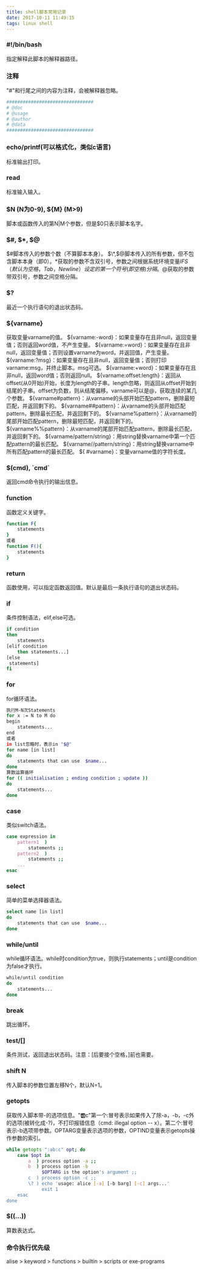 ```yaml
---
title: shell脚本常用记录
date: 2017-10-11 11:49:15
tags: linux shell
---
```

### #!/bin/bash
指定解释此脚本的解释器路径。

### 注释
"#"和行尾之间的内容为注释，会被解释器忽略。
``` bash
################################
# @doc
# @usage
# @author
# @data
################################
```

### echo/printf(可以格式化，类似c语言)
标准输出打印。

### read
标准输入输入。

### $N (N为0-9), ${M} (M>9)
脚本或函数传入的第N|M个参数，但是$0只表示脚本名字。

### $#, $\*, $@
$#脚本传入的参数个数（不算脚本本身）。
$\*,$@脚本传入的所有参数，但不包含脚本本身（即$0）。$\*获取的参数不含双引号，参数之间根据系统环境变量$IFS（默认为空格，Tab，Newline）设定的第一个符号(即空格)分隔。$@获取的参数带双引号，参数之间空格分隔。

### $?
最近一个执行语句的退出状态码。

### ${varname}
获取变量varname的值。
${varname:-word}：如果变量存在且非null，返回变量值；否则返回word值，不产生变量。
${varname:=word}：如果变量存在且非null，返回变量值；否则设置varname为word，并返回值，产生变量。
${varname:?msg}：如果变量存在且非null，返回变量值；否则打印varname:msg，并终止脚本。msg可选。
${varname:+word}：如果变量存在且非null，返回word值；否则返回null。
${varname:offset:length}：返回从offset(从0开始)开始，长度为length的子串。length忽略，则返回从offset开始到结尾的子串。offset为负数，则从结尾偏移。varname可以是@，获取连续的某几个参数。
${varname#pattern}：从varname的头部开始匹配pattern，删除最短匹配，并返回剩下的。
${varname##pattern}：从varname的头部开始匹配pattern，删除最长匹配，并返回剩下的。
${varname%pattern}：从varname的尾部开始匹配pattern，删除最短匹配，并返回剩下的。
${varname%%pattern}：从varname的尾部开始匹配pattern，删除最长匹配，并返回剩下的。
${varname/pattern/string}：用string替换varname中第一个匹配pattern的最长匹配。
${varname//pattern/string}：用string替换varname中所有匹配pattern的最长匹配。
${ \#varname}：变量varname值的字符长度。

### $(cmd), \`cmd\`
返回cmd命令执行的输出信息。

### function
函数定义关键字。
``` bash
function F{
    statements
}
或者
function F(){
    statements
}
```
### return
函数使用，可以指定函数返回值。默认是最后一条执行语句的退出状态码。

### if
条件控制语法，elif,else可选。
``` bash
if condition
then
    statements
[elif condition
    then statements...]
[else
 statements]
fi
```

### for
for循环语法。
``` bash
执行M-N次Statements
for x := N to M do
begin
    statements...
end
或者
in list忽略时，表示in "$@"
for name [in list]
do
    statements that can use  $name...
done
算数运算循环
for (( initialisation ; ending condition ; update ))
do
    statements...
done

```

### case
类似switch语法。
``` bash
case expression in
    pattern1  )
        statements ;;
    pattern2  )
        statements ;;
    ...
esac
```

### select
简单的菜单选择器语法。
``` bash
select name [in list]
do
    statements that can use  $name...
done
```

### while/until
while循环语法。while时condition为true，则执行statements；until是condition为false才执行。
``` bash
while/until condition
do
    statements...
done
```
### break
跳出循环。

### test/[]
条件测试，返回退出状态码。注意：[后要接个空格，]前也需要。

### shift N
传入脚本的参数位置左移N个，默认N=1。

### getopts
获取传入脚本带-的选项信息。":ab:c"第一个:冒号表示如果传入了除-a，-b，-c外的选项(被转化成-?)，不打印报错信息（cmd: illegal option -- x）。第二个:冒号表示-b选项带参数。OPTARG变量表示选项的参数，OPTIND变量表示getopts操作参数的索引。
``` bash
while getopts ":ab:c" opt; do
    case $opt in
        a  ) process option -a ;;
        b  ) process option -b
             $OPTARG is the option's argument ;;
        c  ) process option -c ;;
        \? ) echo 'usage: alice [-a] [-b barg] [-c] args...'
             exit 1
    esac
done
```

### $((...))
算数表达式。

### 命令执行优先级
alise > keyword > functions > builtin > scripts or exe-programs
